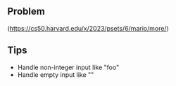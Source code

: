 ## Problem
(https://cs50.harvard.edu/x/2023/psets/6/mario/more/)

## Tips
* Handle non-integer input like "foo"
* Handle empty input like ""
